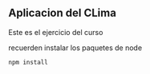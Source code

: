 ## Aplicacion del CLima

Este es el ejercicio del curso

recuerden instalar los paquetes de node

```
npm install
```